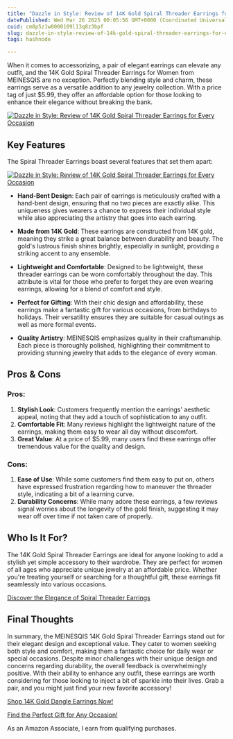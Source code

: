 ```yaml
---
title: "Dazzle in Style: Review of 14K Gold Spiral Threader Earrings for Every Occasion"
datePublished: Wed Mar 26 2025 00:05:56 GMT+0000 (Coordinated Universal Time)
cuid: cm8p5z1w8000109l13q8z3bpf
slug: dazzle-in-style-review-of-14k-gold-spiral-threader-earrings-for-every-occasion
tags: hashnode

---
```


<p>When it comes to accessorizing, a pair of elegant earrings can elevate any outfit, and the 14K Gold Spiral Threader Earrings for Women from MEINESQIS are no exception. Perfectly blending style and charm, these earrings serve as a versatile addition to any jewelry collection. With a price tag of just $5.99, they offer an affordable option for those looking to enhance their elegance without breaking the bank.</p>
<a href='https://www.amazon.com/dp/B0BFX6JTS6?tag=myreviews0fcb-20' target='_blank' rel='nofollow'>
<img src='https://m.media-amazon.com/images/I/71Ynsh543UL._SL1500_.jpg' alt='Dazzle in Style: Review of 14K Gold Spiral Threader Earrings for Every Occasion' style='display: block; margin: auto; max-width: 100%; height: auto;'>
</a>
<h2>Key Features</h2>
<p>The Spiral Threader Earrings boast several features that set them apart:</p>
<a href='https://www.amazon.com/dp/B0BFX6JTS6?tag=myreviews0fcb-20' target='_blank' rel='nofollow'>
<img src='https://m.media-amazon.com/images/I/81duYxlw9aL._SL1500_.jpg' alt='Dazzle in Style: Review of 14K Gold Spiral Threader Earrings for Every Occasion' style='display: block; margin: auto; max-width: 100%; height: auto;'>
</a>
<ul>
<li>
<p><strong>Hand-Bent Design</strong>: Each pair of earrings is meticulously crafted with a hand-bent design, ensuring that no two pieces are exactly alike. This uniqueness gives wearers a chance to express their individual style while also appreciating the artistry that goes into each earring.</p>
</li>
<li>
<p><strong>Made from 14K Gold</strong>: These earrings are constructed from 14K gold, meaning they strike a great balance between durability and beauty. The gold's lustrous finish shines brightly, especially in sunlight, providing a striking accent to any ensemble.</p>
</li>
<li>
<p><strong>Lightweight and Comfortable</strong>: Designed to be lightweight, these threader earrings can be worn comfortably throughout the day. This attribute is vital for those who prefer to forget they are even wearing earrings, allowing for a blend of comfort and style.</p>
</li>
<li>
<p><strong>Perfect for Gifting</strong>: With their chic design and affordability, these earrings make a fantastic gift for various occasions, from birthdays to holidays. Their versatility ensures they are suitable for casual outings as well as more formal events.</p>
</li>
<li>
<p><strong>Quality Artistry</strong>: MEINESQIS emphasizes quality in their craftsmanship. Each piece is thoroughly polished, highlighting their commitment to providing stunning jewelry that adds to the elegance of every woman.</p>
</li>
</ul>
<h2>Pros &amp; Cons</h2>
<h3>Pros:</h3>
<ol>
<li><strong>Stylish Look</strong>: Customers frequently mention the earrings' aesthetic appeal, noting that they add a touch of sophistication to any outfit.</li>
<li><strong>Comfortable Fit</strong>: Many reviews highlight the lightweight nature of the earrings, making them easy to wear all day without discomfort.</li>
<li><strong>Great Value</strong>: At a price of $5.99, many users find these earrings offer tremendous value for the quality and design.</li>
</ol>
<h3>Cons:</h3>
<ol>
<li><strong>Ease of Use</strong>: While some customers find them easy to put on, others have expressed frustration regarding how to maneuver the threader style, indicating a bit of a learning curve.</li>
<li><strong>Durability Concerns</strong>: While many adore these earrings, a few reviews signal worries about the longevity of the gold finish, suggesting it may wear off over time if not taken care of properly.</li>
</ol>
<h2>Who Is It For?</h2>
<p>The 14K Gold Spiral Threader Earrings are ideal for anyone looking to add a stylish yet simple accessory to their wardrobe. They are perfect for women of all ages who appreciate unique jewelry at an affordable price. Whether you're treating yourself or searching for a thoughtful gift, these earrings fit seamlessly into various occasions.</p>
<p><a href='https://www.amazon.com/dp/B0BFX6JTS6?tag=myreviews0fcb-20' target='_blank' rel='nofollow'>Discover the Elegance of Spiral Threader Earrings</a></p>
<h2>Final Thoughts</h2>
<p>In summary, the MEINESQIS 14K Gold Spiral Threader Earrings stand out for their elegant design and exceptional value. They cater to women seeking both style and comfort, making them a fantastic choice for daily wear or special occasions. Despite minor challenges with their unique design and concerns regarding durability, the overall feedback is overwhelmingly positive. With their ability to enhance any outfit, these earrings are worth considering for those looking to inject a bit of sparkle into their lives. Grab a pair, and you might just find your new favorite accessory!</p>
<p><a href='https://www.amazon.com/dp/B0BFX6JTS6?tag=myreviews0fcb-20' target='_blank' rel='nofollow'>Shop 14K Gold Dangle Earrings Now!</a></p>
<p><a href='https://www.amazon.com/dp/B0BFX6JTS6?tag=myreviews0fcb-20' target='_blank' rel='nofollow'>Find the Perfect Gift for Any Occasion!</a></p>
<p>As an Amazon Associate, I earn from qualifying purchases.</p>
